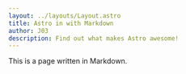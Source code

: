 ```yaml
---
layout: ../layouts/Layout.astro
title: Astro in with Markdown
author: J03
description: Find out what makes Astro awesome!
---
```

This is a page written in Markdown.
